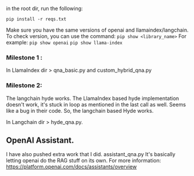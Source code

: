 

in the root dir, run the following:

`pip install -r reqs.txt`

Make sure you have the same versions of openai and llamaindex/langchain. 
To check version, you can use the command: 
`pip show <library_name>` 
For example: 
`pip show openai`
`pip show llama-index`

### Milestone 1 : 
In LlamaIndex dir > qna_basic.py and custom_hybrid_qna.py

### Milestone 2:

The langchain hyde works. 
The LlamaIndex based hyde implementation doesn't work, it's stuck in loop as mentioned in the last call as well. Seems like a bug in their code. 
So, the langchain based Hyde works. 

In Langchain dir > hyde_qna.py.

## OpenAI Assistant. 
I have also pushed extra work that I did. assistant_qna.py
It's basically letting openai do the RAG stuff on its own.
For more information: https://platform.openai.com/docs/assistants/overview





